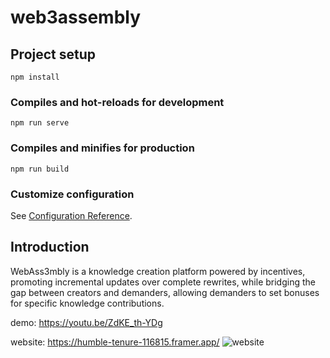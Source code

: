 # web3assembly

## Project setup
```
npm install
```

### Compiles and hot-reloads for development
```
npm run serve
```

### Compiles and minifies for production
```
npm run build
```

### Customize configuration
See [Configuration Reference](https://cli.vuejs.org/config/).

## Introduction
WebAss3mbly is a knowledge creation platform powered by incentives, promoting incremental updates over complete rewrites, while bridging the gap between creators and demanders, allowing demanders to set bonuses for specific knowledge contributions.

demo: https://youtu.be/ZdKE_th-YDg

website: https://humble-tenure-116815.framer.app/
![website](https://github.com/Willy-Qiu/hackathon-2023-winter/assets/139307665/4f5690a7-91ba-4802-9e97-293911397fc4)
